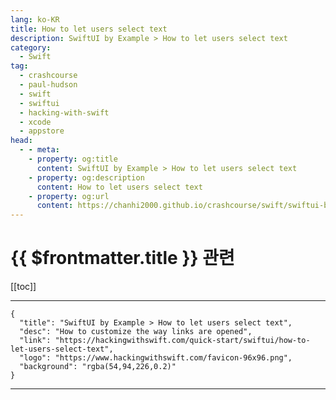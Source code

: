 ```yaml
---
lang: ko-KR
title: How to let users select text
description: SwiftUI by Example > How to let users select text
category:
  - Swift
tag: 
  - crashcourse
  - paul-hudson
  - swift
  - swiftui
  - hacking-with-swift
  - xcode
  - appstore
head:
  - - meta:
    - property: og:title
      content: SwiftUI by Example > How to let users select text
    - property: og:description
      content: How to let users select text
    - property: og:url
      content: https://chanhi2000.github.io/crashcourse/swift/swiftui-by-example/02-working-with-static-text/how-to-let-users-select-text.html
---
```


# {{ $frontmatter.title }} 관련

[[toc]]

---

```component VPCard
{
  "title": "SwiftUI by Example > How to let users select text",
  "desc": "How to customize the way links are opened",
  "link": "https://hackingwithswift.com/quick-start/swiftui/how-to-let-users-select-text",
  "logo": "https://www.hackingwithswift.com/favicon-96x96.png",
  "background": "rgba(54,94,226,0.2)"
}
```

---

<TagLinks />
